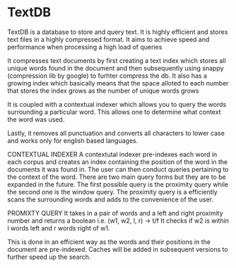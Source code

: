 TextDB
======

TextDB is a database to store and query text.
It is highly efficient and stores text files in a highly compressed format.
It aims to achieve speed and performance when processing a high load of queries

It compresses text documents by first creating a text index which stores all unique words found in the document and then subsequently using snappy (compression lib by google) to furhter compress the db.
It also has a growing index which basically means that the space alloted to each number that stores the index grows as the number of unique words grows

It is coupled with a contextual indexer which allows you to query the words surrounding a particular word.
This allows one to determine what context the word was used.

Lastly, it removes all punctuation and converts all characters to lower case and works only for english based languages.

CONTEXTUAL INDEXER
A contextutal indexer pre-indexes each word in each corpus and creates an index containing the position of the word in the documents it was found in.
The user can then conduct queries pertaining to the context of the word.
There are two main query forms but they are to be expanded in the future.
The first possible query is the proximity query while the second one is the window query.
The proximity query is a efficiently scans the surrounding words and adds to the convenience of the user.

PROMIXTY QUERY
It takes in a pair of words and a left and right proximity number and returns a boolean i.e. (w1, w2, l, r) -> t/f
It checks if w2 is within l words left and r words right of w1.

This is done in an efficient way as the words and their positions in the document are pre-indexed.
Caches will be added in subsequent versions to further speed up the search.
